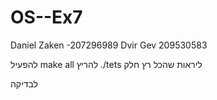 # OS--Ex7
Daniel Zaken -207296989 Dvir Gev 209530583

להפעיל
    make all
להריץ
    ./tets
ליראות שהכל רץ חלק


לבדיקה